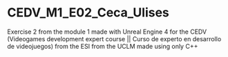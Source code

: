 # CEDV_M1_E02_Ceca_Ulises
Exercise 2 from the module 1 made with Unreal Engine 4 for the CEDV (Videogames development expert course || Curso de experto en desarrollo de videojuegos) from the ESI from the UCLM made using only C++
